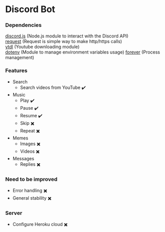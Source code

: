 # Discord Bot

### Dependencies
[discord.js](https://www.npmjs.com/package/discord.js) (Node.js module to interact with the Discord API)  
[request](https://www.npmjs.com/package/request) (Request is simple way to make http/https calls)   
[ytdl](https://github.com/fent/node-ytdl-core) (Youtube downloading module)  
[dotenv](https://www.npmjs.com/package/dotenv) (Module to manage environment variables usage)
[forever](https://www.npmjs.com/package/forever) (Process management)

### Features
* Search
    * Search videos from YouTube :heavy_check_mark:
* Music
    * Play :heavy_check_mark:
    * Pause :heavy_check_mark:
    * Resume :heavy_check_mark:
    * Skip :heavy_multiplication_x:
    * Repeat :heavy_multiplication_x:
* Memes
    * Images :heavy_multiplication_x:
    * Videos :heavy_multiplication_x:
* Messages
    * Replies :heavy_multiplication_x:

### Need to be improved
* Error handling :heavy_multiplication_x:
* General stability :heavy_multiplication_x:

### Server
* Configure Heroku cloud :heavy_multiplication_x:
